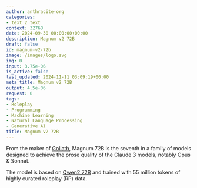 ```yaml
---
author: anthracite-org
categories:
- text 2 text
context: 32768
date: 2024-09-30 00:00:00+00:00
description: Magnum v2 72B
draft: false
id: magnum-v2-72b
image: /images/logo.svg
img: 0
input: 3.75e-06
is_active: false
last_updated: 2024-11-11 03:09:19+00:00
meta_title: Magnum v2 72B
output: 4.5e-06
request: 0
tags:
- Roleplay
- Programming
- Machine Learning
- Natural Language Processing
- Generative AI
title: Magnum v2 72B
---
```







From the maker of [Goliath](https://openrouter.ai/alpindale/goliath-120b), Magnum 72B is the seventh in a family of models designed to achieve the prose quality of the Claude 3 models, notably Opus & Sonnet.

The model is based on [Qwen2 72B](https://openrouter.ai/qwen/qwen-2-72b-instruct) and trained with 55 million tokens of highly curated roleplay (RP) data.

